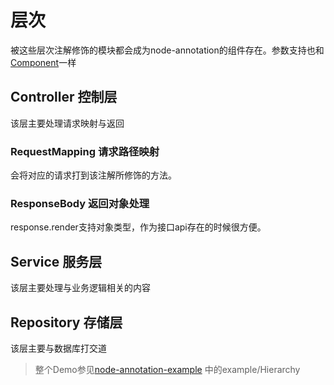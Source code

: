 # 层次
被这些层次注解修饰的模块都会成为node-annotation的组件存在。参数支持也和[Component](./doc/annotation/DI.md)一样
##  Controller  控制层
该层主要处理请求映射与返回
### RequestMapping 请求路径映射
会将对应的请求打到该注解所修饰的方法。
### ResponseBody  返回对象处理
response.render支持对象类型，作为接口api存在的时候很方便。

##  Service 服务层
该层主要处理与业务逻辑相关的内容

##  Repository  存储层
该层主要与数据库打交道

> 整个Demo参见[node-annotation-example](https://www.npmjs.com/package/node-annotation-example) 中的example/Hierarchy